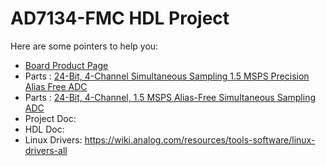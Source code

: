# AD7134-FMC HDL Project

Here are some pointers to help you:
  * [Board Product Page](https://www.analog.com/eval-ad7134fmcz)
  * Parts : [24-Bit, 4-Channel Simultaneous Sampling 1.5 MSPS Precision Alias Free ADC](https://www.analog.com/ad7134)
  * Parts : [24-Bit, 4-Channel, 1.5 MSPS Alias-Free Simultaneous Sampling ADC](https://www.analog.com/ad4134)
  * Project Doc: 
  * HDL Doc: 
  * Linux Drivers: https://wiki.analog.com/resources/tools-software/linux-drivers-all
